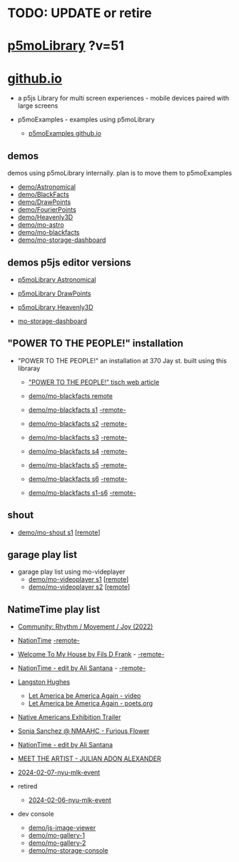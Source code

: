 # TODO: UPDATE or retire

# [p5moLibrary](https://github.com/molab-itp/p5moLibrary) ?v=51

# [github.io](https://molab-itp.github.io/p5moLibrary/src?v=51)

- a p5js Library for multi screen experiences - mobile devices paired with large screens

- p5moExamples - examples using p5moLibrary

  - [ p5moExamples github.io ](https://molab-itp.github.io/p5moExamples)

## demos

demos using p5moLibrary internally. plan is to move them to p5moExamples

- [demo/Astronomical](demo/Astronomical?v=51)
- [demo/BlackFacts](demo/BlackFacts?v=51)
- [demo/DrawPoints](demo/DrawPoints?v=51)
- [demo/FourierPoints](demo/FourierPoints?v=51)
- [demo/Heavenly3D](demo/Heavenly3D?v=51)
- [demo/mo-astro](demo/mo-astro?v=51)
- [demo/mo-blackfacts](demo/mo-blackfacts?v=51)
- [demo/mo-storage-dashboard](demo/mo-storage-dashboard?v=51)

## demos p5js editor versions

- [p5moLibrary Astronomical](https://editor.p5js.org/jht9629-nyu/sketches/iIIAb8KIDr)

- [p5moLibrary DrawPoints](https://editor.p5js.org/jht9629-nyu/sketches/TQyVoswjQ)

- [p5moLibrary Heavenly3D](https://editor.p5js.org/jht9629-nyu/sketches/6VM5IMP4m)

- [mo-storage-dashboard](https://editor.p5js.org/jht9629-nyu/sketches/Osz28nOS9)

## "POWER TO THE PEOPLE!" installation

- "POWER TO THE PEOPLE!" an installation at 370 Jay st. built using this libraray

  - ["POWER TO THE PEOPLE!" tisch web article](https://tisch.nyu.edu/itp/news/spring-2024/community-facing-interactive-installations-on-the-ground-floor-o)

  - [demo/mo-blackfacts remote](demo/mo-blackfacts?v=51)
  - [demo/mo-blackfacts s1](demo/mo-blackfacts?v=51&group=s1&qrcode=mo-blackfacts-qrcode-1.png) [-remote-](demo/mo-blackfacts?v=51&group=s1)
  - [demo/mo-blackfacts s2](demo/mo-blackfacts?v=51&group=s2&qrcode=mo-blackfacts-qrcode-2.png) [-remote-](demo/mo-blackfacts?v=51&group=s2)
  - [demo/mo-blackfacts s3](demo/mo-blackfacts?v=51&group=s3&qrcode=mo-blackfacts-qrcode-3.png) [-remote-](demo/mo-blackfacts?v=51&group=s3)
  - [demo/mo-blackfacts s4](demo/mo-blackfacts?v=51&group=s4&qrcode=mo-blackfacts-qrcode-4.png) [-remote-](demo/mo-blackfacts?v=51&group=s4)
  - [demo/mo-blackfacts s5](demo/mo-blackfacts?v=51&group=s5&qrcode=mo-blackfacts-qrcode-5.png) [-remote-](demo/mo-blackfacts?v=51&group=s5)
  - [demo/mo-blackfacts s6](demo/mo-blackfacts?v=51&group=s6&qrcode=mo-blackfacts-qrcode-6.png) [-remote-](demo/mo-blackfacts?v=51&group=s6)
  - [demo/mo-blackfacts s1-s6](demo/mo-blackfacts?v=51&group=s1,s2,s3,s4,s5,s6&qrcode=mo-blackfacts-qrcode-1-6.png) [-remote-](demo/mo-blackfacts?v=51&group=s1,s2,s3,s4,s5,s6)

## shout

- [demo/mo-shout s1](demo/mo-shout?v=51&group=s1&qrcode=mo-shout-qrcode-1.png) [[remote](qrcode/mo-shout.html?v=51&group=s1)]
<!-- https://molab-itp.github.io/p5moLibrary/src/qrcode/mo-shout.html?group=s1 -->

## garage play list

- garage play list using mo-videplayer
  - [demo/mo-videoplayer s1](demo/mo-videoplayer?v=51&group=s1&qrcode=mo-videoplayer-qrcode-1.png)
    [[remote](qrcode/mo-videoplayer.html?v=51&group=s1)]
  - [demo/mo-videoplayer s2](demo/mo-videoplayer?v=51&group=s2&qrcode=mo-videoplayer-qrcode-2.png)
    [[remote](qrcode/mo-videoplayer.html?v=51&group=s2)]

## NatimeTime play list

- [Community: Rhythm / Movement / Joy (2022)](demo/mo-videoplayer/index.html?playlist=8HfVf69nUX0)

- [NationTime](demo/mo-videoplayer/index.html?qrcode=NationTime.png) [-remote-](demo/mo-videoplayer/index.html)

- [Welcome To My House by Fils D Frank](demo/mo-videoplayer/?playlist=kinLtCLHYvo&title=Welcome%20To%20My%20House%20by%20Fils%20D%20Frank&qrcode=NationTime.png) - [-remote-](demo/mo-videoplayer/?playlist=kinLtCLHYvo&title=Welcome%20To%20My%20House%20by%20Fils%20D%20Frank)

- [NationTime - edit by Ali Santana](demo/mo-videoplayer/?playlist=-UtKxghWlvY&title=NationTime%20-%20ELUCID%20-%20BETAMAX&qrcode=NationTime.png) - [-remote-](demo/mo-videoplayer/?playlist=-UtKxghWlvY&title=NationTime%20-%20ELUCID%20-%20BETAMAX)

- [Langston Hughes ](demo/BlackFacts?playlist=XzI3huqpCi4)

  - [Let America be America Again - video](demo/mo-blackfacts?playlist=CFNM8GB_Yp0&title=%E2%98%85)
  - [Let America be America Again - poets.org](https://poets.org/poem/let-america-be-america-again)

- [Native Americans Exhibition Trailer](demo/BlackFacts?playlist=hpjNGTYvpxw)

- [Sonia Sanchez @ NMAAHC - Furious Flower](demo/mo-blackfacts?playlist=FNLp8e-cfgk&title=Sonia%20Sanchez)

- [NationTime - edit by Ali Santana](demo/mo-videoplayer?playlist=-UtKxghWlvY&title=NationTime%20-%20ELUCID%20-%20BETAMAX&qrcode=NationTime.png)

- [MEET THE ARTIST - JULIAN ADON ALEXANDER](demo/mo-blackfacts?playlist=wk0La_2igws&title=MEET%20THE%20ARTIST%20-%20JULIAN%20ADON%20ALEXANDE%20-%20What%20it%20is&qrcode=JULIAN.png)

- [2024-02-07-nyu-mlk-event](demo/mo-blackfacts?playlist=lG758MniLYg&qrcode=annoucement-01.png&title=2024-02-07-nyu-mlk-event)

- retired

  - [2024-02-06-nyu-mlk-event](demo/mo-blackfacts?playlist=zbRz5xTaLYI&qrcode=annoucement-01.png&title=2024-02-06-nyu-mlk-event)
  <!-- - [Weapons of White Destruction - TJ](demo/mo-blackfacts?playlist=ob8YQPGJiHY&title=Weapons%20of%20White%20Destruction%20-%20TJ&&qrcode=TJ.png) -->

- dev console

  - [demo/js-image-viewer](demo/js-image-viewer?v=51)
  - [demo/mo-gallery-1](demo/mo-gallery-1?v=51)
  - [demo/mo-gallery-2](demo/mo-gallery-2?v=51)
  - [demo/mo-storage-console](demo/mo-storage-console?v=51)

<!--

- retired
  - [demo/mo-astro-host-0](demo/mo-astro-host-0?v=51)
  - [demo/mo-astro-host-1](demo/mo-astro-host-1?v=51)
  - [demo/mo-astro-remote-0](demo/mo-astro-remote-0?v=51)
  - [demo/mo-astro-remote-1](demo/mo-astro-remote-1?v=51)

  - [demo/mo-blackfacts-host](demo/mo-blackfacts-host?v=51)
  - [demo/mo-blackfacts-remote](demo/mo-blackfacts-remote?v=51)

# https://www.youtube.com/watch?v=hpjNGTYvpxw
# The Land Carries Our Ancestors: Contemporary Art by Native Americans Exhibition Trailer

 -->
